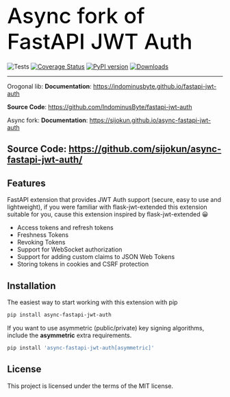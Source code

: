 <h1 align="left" style="margin-bottom: 20px; font-weight: 500; font-size: 50px; color: black;">
  Async fork of FastAPI JWT Auth
</h1>

![Tests](https://github.com/sijokun/async-fastapi-jwt-auth/workflows/Tests/badge.svg)
[![Coverage Status](https://coveralls.io/repos/github/sijokun/async-fastapi-jwt-auth/badge.svg?branch=master)](https://coveralls.io/github/IndominusByte/fastapi-jwt-auth?branch=master)
[![PyPI version](https://badge.fury.io/py/async-fastapi-jwt-auth.svg)](https://badge.fury.io/py/async-fastapi-jwt-auth)
[![Downloads](https://static.pepy.tech/personalized-badge/async-fastapi-jwt-auth?period=total&units=international_system&left_color=grey&right_color=brightgreen&left_text=Downloads)](https://pepy.tech/project/async-fastapi-jwt-auth)

---
Orogonal lib:
**Documentation**: <a href="https://indominusbyte.github.io/fastapi-jwt-auth" target="_blank">https://indominusbyte.github.io/fastapi-jwt-auth</a>

**Source Code**: <a href="https://github.com/IndominusByte/fastapi-jwt-auth" target="_blank">https://github.com/IndominusByte/fastapi-jwt-auth</a>

Async fork:
**Documentation**: <a href="https://sijokun.github.io/async-fastapi-jwt-auth" target="_blank">https://sijokun.github.io/async-fastapi-jwt-auth</a>

**Source Code**: <a href="https://github.com/sijokun/async-fastapi-jwt-auth" target="_blank">https://github.com/sijokun/async-fastapi-jwt-auth/</a>
---

## Features
FastAPI extension that provides JWT Auth support (secure, easy to use and lightweight), if you were familiar with flask-jwt-extended this extension suitable for you, cause this extension inspired by flask-jwt-extended 😀

- Access tokens and refresh tokens
- Freshness Tokens
- Revoking Tokens
- Support for WebSocket authorization
- Support for adding custom claims to JSON Web Tokens
- Storing tokens in cookies and CSRF protection

## Installation
The easiest way to start working with this extension with pip

```bash
pip install async-fastapi-jwt-auth
```

If you want to use asymmetric (public/private) key signing algorithms, include the <b>asymmetric</b> extra requirements.
```bash
pip install 'async-fastapi-jwt-auth[asymmetric]'
```

## License
This project is licensed under the terms of the MIT license.
